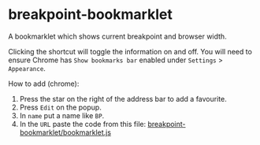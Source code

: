 # breakpoint-bookmarklet
A bookmarklet which shows current breakpoint and browser width.

Clicking the shortcut will toggle the information on and off.
You will need to ensure Chrome has `Show bookmarks bar` enabled under `Settings` > `Appearance`.

How to add (chrome):

1. Press the star on the right of the address bar to add a favourite.
2. Press `Edit` on the popup.
3. In `name` put a name like `BP`.
4. In the `URL` paste the code from this file: [breakpoint-bookmarklet/bookmarklet.js](breakpoint-bookmarklet/bookmarklet.js)
